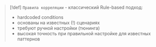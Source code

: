 
> [!def] 
> `Правила корреляции` - классический Rule-based подход:
> - hardcoded conditions
> - основаны на известных (!) сценариях
> - требуют ручной настройки (тюнинга)
> - высокая точность при правильной настройке для известных паттернов
